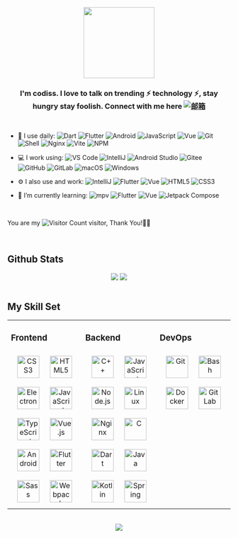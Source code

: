 <p align="center">
<img src="https://avatars.githubusercontent.com/u/27658205?v=4", width=160>
<p>

### <div align="center">I'm codiss. I love to talk on trending ⚡ technology ⚡, stay hungry stay foolish. Connect with me here   [![邮箱](https://img.shields.io/badge/xuelongqy@qq.com-c14438?style=plastic&link=mailto:xuelongqy@qq.com)](mailto:xuelongqy@qq.com)</div>
<br/> 

- 🚀 I use daily:
  ![Dart](https://img.shields.io/badge/-Dart-F6C915?logo=dart&logoColor=F16061)
  ![Flutter](https://img.shields.io/badge/Flutter-20232A?logo=flutter&logoColor=61DAFB)
  ![Android](https://img.shields.io/badge/-Android-7A1FA2?logo=android&logoColor=FC8019)
  ![JavaScript](https://img.shields.io/badge/JavaScript-000000?logo=JavaScript&logoColor=FFCA28)
  ![Vue](https://img.shields.io/badge/Vue.js-35495E?logo=vue.js&logoColor=4FC08D)
  ![Git](https://img.shields.io/badge/-Git-000000?logo=git&logoColor=FF7043)
  ![Shell](https://img.shields.io/badge/-Shell-4EC422?logo=Shell&logoColor=FF7043)
  ![Nginx](https://img.shields.io/badge/-Nginx-F6C915?logo=nginx&logoColor=029137)
  ![Vite](https://img.shields.io/badge/-Vite-2B3A42?logo=vite&logoColor=75AFCC)
  ![NPM](https://img.shields.io/badge/-NPM-2875E3?logo=npm&logoColor=029137)

- 💻 I work using:
  ![VS Code](https://img.shields.io/badge/-VS%20Code-007ACC?style=plastic&logo=visual-studio-code)
  ![IntelliJ](https://img.shields.io/badge/-IntelliJ-000?logo=intelliJ-idea&logoColor=00ACC1)
  ![Android Studio](https://img.shields.io/badge/-Android%20Studio-000?logo=android-studio&logoColor=00ACC1)
  ![Gitee](https://img.shields.io/badge/-Gitee-A80025?logo=gitee&logoColor=F16061)
  ![GitHub](https://img.shields.io/badge/-GitHub-181717?style=plastic&logo=github)
  ![GitLab](https://img.shields.io/badge/-GitLab-FCA121?style=plastic&logo=gitlab)
  ![macOS](https://img.shields.io/badge/-macOS-F16061?logo=apple&logoColor=000)
  ![Windows](https://img.shields.io/badge/-Windows-green?logo=windows&logoColor=DE3929)

- ⚙️ I also use and work:
  ![IntelliJ](https://img.shields.io/badge/-IntelliJ-000?logo=intelliJ-idea&logoColor=00ACC1)
  ![Flutter](https://img.shields.io/badge/Flutter-20232A?logo=flutter&logoColor=61DAFB)
  ![Vue](https://img.shields.io/badge/Vue.js-35495E?logo=vue.js&logoColor=4FC08D)
  ![HTML5](https://img.shields.io/badge/-HTML5-E34F26?style=plastic&logo=html5&logoColor=white)
  ![CSS3](https://img.shields.io/badge/-CSS3-1572B6?style=plastic&logo=css3)

- 🌱 I’m currently learning:
  ![mpv](https://img.shields.io/badge/-mpv-3DDC84?logo=data%3Aimage%2Fpng%3Bbase64%2CiVBORw0KGgoAAAANSUhEUgAAACQAAAAkCAMAAADW3miqAAAABGdBTUEAALGPC%2FxhBQAAAAFzUkdCAK7OHOkAAAAJcEhZcwAADsMAAA7DAcdvqGQAAAMAUExURUxpcaSkpAAAAAcHBwAAAAAAANDQ0AAAAAAAAAAAAKyqrDc3NwAAABEREdfX1%2B7u7snJyYKCgoVzibCssAYGBqOcpdXV1by7vJ2Ynd7e3unp6p6enrq6usrJyrm6unx8fIGAgOjo6BQUFG1ubgoKCoiIiEtLTdDP0dXV1X19fZOElaSkpHJVd5KampqKnY6OjpSUlKOeo%2Bjm6IBmhnNTesjIyPTy8vDw8O3t7fHx8fLy8vT084p7jZycnJmQnIRziHVUeox%2BkLOrs9bW1m9vb4dui6ibq5GRkaeiqMzMzK%2Btrdra2o6OjrW1tbS0tJaWlpycnMfHx8LBwXJycsPDw1tbWKmdrLevuExMTN7e3rKysr6%2Bvs%2FPz1MmWzQQO0geT1AlWGEyak0hVGo6dGk5clsuZDsSQlQnXGMza08iVubi5z4URUkgUGM0bWU2bksgUuXg5kYYTTUQPOLe5EgZUDMQOVYlXjgSPmk5c1IhWsnEy0wmUmg4cWc3cLm0u18wZ9zZ3ksfUkoeUV0vZlotYkAVR0cYT0IWSjcQPk0cVTUSPNTR10IZSTEQOEcbTlAjWEobUszGzU0jVForYszIzs7Jz1UpXd%2Fb4U8fWEsbVN7a4DQSOmY5b1opYjwXQ9rW3NjU2lElWVInWmM7bFYqXkQXSzkSQFQjXWlOblcnYUwfVL%2B5wcO9xcXAyOzs7VAkV9LO03NVeWI5algrYDEQN%2FTz9Ip4jk0fVZODlkIcSFcqX2hHbr2ywGNAabCssj8aR1w4Y52PoGVDa6ObpaSVp145ZbCitI10ktvb3LOrtkgqT2RKacKzxlo8YINwhlcwXuHd4jkWP723v7utv21Oc2xFc1MuWm5KdX9lhVcsX7erunVae%2B%2Fv8GdCb7mwvLWwtsK9w7Wot5WAmkoiUdDP0MLCwp2LoayfruPj5Mi7zM%2FJ0qCHpn9ng9bP2Xlhf6qWro18kaylrl8%2FZJyTnpeJmoRviG9UdJiJm0IdSaqdrcfHx8bFxsjIydXV1eHh4YJjiMde%2B40AAADfdFJOUwAFBBwGDRoBAxDcQwgfU6QoKfhPFcKQWLFstgoQg%2Fh9hP4xRyaITd71Y71J%2BCG0fRhy9%2B35RtHZgcT42O%2BP3uv61mKZXvHSmPw4xtedgfOptf3xdOdf7cco8YzR8P%2F%2F%2F%2F%2F%2F%2F%2F%2F%2F%2F%2F%2F%2F%2F%2F%2F%2F%2F%2F%2F%2F%2F%2F%2F%2F%2F%2F%2F%2F%2F%2F%2F%2F%2F%2F%2F%2F%2F%2F%2F%2F%2F%2F%2F%2F%2F%2F%2F%2F%2F%2F%2F%2F%2F%2F%2F%2F%2F%2F%2F%2F%2F%2F%2F%2F%2F%2F%2F%2F%2F%2F%2F%2F%2F%2F%2F%2F%2F%2F%2F%2F%2F%2F%2F%2F%2F%2F%2F%2F%2F%2F%2F%2F%2F%2F%2F%2F%2F%2F%2F%2F%2F%2F%2F%2F%2F%2F%2F%2F%2F%2F%2F%2F%2F%2F%2F%2F%2F%2F%2F%2F%2F%2F%2F%2F%2F%2F%2F%2F%2F%2F%2F%2F%2F%2F%2F%2F%2F%2F%2F%2F%2F%2F%2F%2F%2F%2F%2F%2F%2F%2F%2F%2F%2F%2F%2F%2F%2F%2F%2F%2F%2F%2F%2F%2F%2F%2F%2F%2F%2F%2F7jyNP4AAAD0UlEQVQ4y2NgIAMwSrOxyTDiU8EmKaV%2B7%2BeRI2Hhsp7YFbIL8Dcc3L04paY2Ly930w03cSzKGC2MdixOSakAKcrNzchIvC4qwI5uk%2BXE3RXJKSl5Nx%2F%2F2P8jZ1FzYn2qqzCqKjbrusXJyclzqrt6e0vjurrK5z2enJrq4ISsSsZsNUhN%2FUWQkqKijo5ly%2Bb1LJo82QTJLHb%2Bhr3JyRWps7eUlgKVlJcvS0tLy96%2FfvMuY124Ir6t71KSUxKBasDGQNRkt%2FbE7lqixwRVI21%2BaU5KRc08kJquU6dXnJ0HUpPd2h4%2FbdpubbhBt4E%2Bvwl0TtyKNQXFxdNfbfuR3dra3t7Xn56gBTGKQ2rDppSUmp1AX%2B0oyCoovjC9Yf69aqCapYXb0xN0BMGKDKyO1KTMyZ0dF3cuqwBkUEPDgu6TPe1Ll%2Fatil143hDsQdOtN2pra1tmx526kFXw8vXbhvnzF3RPeQM0qG17en%2BmBNg%2ByTtXgNE1rStuG9CcM3Ouvl%2BwoHvDxJNLCwtLQIoceUCBJLbuLlDRoq6iW0CrzszJaL5%2BbMOGqtXX2tomzChbn2%2FPCnK387q7wHi%2FWV6%2B9sKFWXsy6lsWTdpYVXVpb1vJhP6ypHwhTpAisXVXgdGeerF8z%2FRZDZebNwPV3Ju4pu5ASUnn8vSkHBuQInbZOxszgElj%2F7KDDQ3zb01bf%2BjYlClVq%2Fc1TQDatrAp3g5kHbv4ukeJQDBp3ukFCxY8PPBsIlDNg7oPJTM7l89NapokCnI4g6DiHqCa%2Bpaeec%2B7u6uqpk6dUrWm7uP5CTMrV07Lz%2FlkywJSxOr9YlN9fX3z%2Bp7qe0AVU6rWPqjbd2XCzBllc5Ny%2BoSUwYHJ5Kv4rLm5OXVyUk%2F1wQdrHqyuu3%2F40IROoJr1jfHVXCKQ1BQROX9xc2rq5F2ZfYUHvn75vm3F9pmdlWVz%2Bxtz%2Bs7ps0BSAU%2FUi2OpLS2Td01buH0CEMxcNaNy%2BcqVmU1N8We5mKFpk51X%2Fd%2FxlpbNS6ZNi11Y2V9Zubxs7sqF%2BY1N8dUeLjywlMmkrHHi%2F%2BZp09LTYxcmLIyNjV2YtAqoJL76szsnIiOwamqcOL5kWmzsooT%2B%2FsykpKT8%2FMb4%2BGuHJZg5kHIvp2bMieebYhct7F%2BfOQmkJj8%2B%2Fts%2Bf14OlDzOqRb9d8Ojownr109KWpXflPN4xWE%2FBWYmtJKAR0U15MmTh8c37j169NDtHfflArg52TEKAw5OJXmvoMA%2Fv34%2FfSrH5cPNzMKOrVxhYuVVUgtWUJUP5VYRwa4EbCkTDysnJysPEzvpxR8AdUK2pyuN9%2F4AAAAASUVORK5CYII%3D&logoColor=4788F4)
  ![Flutter](https://img.shields.io/badge/Flutter-20232A?logo=flutter&logoColor=61DAFB)
  ![Vue](https://img.shields.io/badge/Vue.js-35495E?logo=vue.js&logoColor=4FC08D)
  ![Jetpack Compose](https://img.shields.io/badge/-Jetpack%20Compose-F5F5F5?logo=jetpack-compose&logoColor=316CE6)

<br/>

You are my ![Visitor Count](https://profile-counter.glitch.me/xuelongqy/count.svg) visitor, Thank You!🎉🎉

<br/> 

## Github Stats  
<div align="center">
  <img src="https://github-readme-stats.vercel.app/api?username=xuelongqy&show_icons=true&count_private=true&hide_border=true" align="center" />
  <img src="https://github-readme-stats.vercel.app/api/top-langs/?username=xuelongqy&hide_border=true" align="center" />
</div>  

<br/>  

## My Skill Set  
<table><tr><td valign="top" width="33%">



### Frontend  
<div align="center">  
<a href="https://www.w3schools.com/css/" target="_blank"><img style="margin: 10px" src="https://profilinator.rishav.dev/skills-assets/css3-original-wordmark.svg" alt="CSS3" height="50" /></a>  
<a href="https://en.wikipedia.org/wiki/HTML5" target="_blank"><img style="margin: 10px" src="https://profilinator.rishav.dev/skills-assets/html5-original-wordmark.svg" alt="HTML5" height="50" /></a>  
<a href="https://www.electronjs.org/" target="_blank"><img style="margin: 10px" src="https://profilinator.rishav.dev/skills-assets/electron-original.svg" alt="Electron" height="50" /></a>  
<a href="https://www.javascript.com/" target="_blank"><img style="margin: 10px" src="https://profilinator.rishav.dev/skills-assets/javascript-original.svg" alt="JavaScript" height="50" /></a>  
<a href="https://www.typescriptlang.org/" target="_blank"><img style="margin: 10px" src="https://profilinator.rishav.dev/skills-assets/typescript-original.svg" alt="TypeScript" height="50" /></a>  
<a href="https://vuejs.org/" target="_blank"><img style="margin: 10px" src="https://profilinator.rishav.dev/skills-assets/vuejs-original-wordmark.svg" alt="Vue.js" height="50" /></a>  
<a href="https://www.android.com/intl/en_in/" target="_blank"><img style="margin: 10px" src="https://profilinator.rishav.dev/skills-assets/android-original-wordmark.svg" alt="Android" height="50" /></a>  
<a href="https://flutter.dev/" target="_blank"><img style="margin: 10px" src="https://profilinator.rishav.dev/skills-assets/flutterio-icon.svg" alt="Flutter" height="50" /></a>  
<a href="https://sass-lang.com/" target="_blank"><img style="margin: 10px" src="https://profilinator.rishav.dev/skills-assets/sass-original.svg" alt="Sass" height="50" /></a>  
<a href="https://webpack.js.org/" target="_blank"><img style="margin: 10px" src="https://profilinator.rishav.dev/skills-assets/webpack-original.svg" alt="Webpack" height="50" /></a>  
</div>

</td><td valign="top" width="33%">



### Backend  
<div align="center">  
<a href="https://www.cplusplus.com/" target="_blank"><img style="margin: 10px" src="https://profilinator.rishav.dev/skills-assets/cplusplus-original.svg" alt="C++" height="50" /></a>  
<a href="https://www.javascript.com/" target="_blank"><img style="margin: 10px" src="https://profilinator.rishav.dev/skills-assets/javascript-original.svg" alt="JavaScript" height="50" /></a>  
<a href="https://nodejs.org/" target="_blank"><img style="margin: 10px" src="https://profilinator.rishav.dev/skills-assets/nodejs-original-wordmark.svg" alt="Node.js" height="50" /></a>  
<a href="https://www.linux.org/" target="_blank"><img style="margin: 10px" src="https://profilinator.rishav.dev/skills-assets/linux-original.svg" alt="Linux" height="50" /></a>  
<a href="https://www.nginx.com/" target="_blank"><img style="margin: 10px" src="https://profilinator.rishav.dev/skills-assets/nginx-original.svg" alt="Nginx" height="50" /></a>  
<a href="https://www.cprogramming.com/" target="_blank"><img style="margin: 10px" src="https://profilinator.rishav.dev/skills-assets/c-original.svg" alt="C" height="50" /></a>  
<a href="https://dart.dev/" target="_blank"><img style="margin: 10px" src="https://profilinator.rishav.dev/skills-assets/dartlang-icon.svg" alt="Dart" height="50" /></a>  
<a href="https://www.java.com/" target="_blank"><img style="margin: 10px" src="https://profilinator.rishav.dev/skills-assets/java-original-wordmark.svg" alt="Java" height="50" /></a>  
<a href="https://kotlinlang.org/" target="_blank"><img style="margin: 10px" src="https://profilinator.rishav.dev/skills-assets/kotlinlang-icon.svg" alt="Kotlin" height="50" /></a>  
<a href="https://docs.spring.io/spring-framework/docs/3.0.x/reference/expressions.html#:~:text=The%20Spring%20Expression%20Language%20(SpEL,and%20basic%20string%20templating%20functionality." target="_blank"><img style="margin: 10px" src="https://profilinator.rishav.dev/skills-assets/springio-icon.svg" alt="Spring" height="50" /></a>  
</div>

</td><td valign="top" width="33%">



### DevOps  
<div align="center">  
<a href="https://github.com/" target="_blank"><img style="margin: 10px" src="https://profilinator.rishav.dev/skills-assets/git-scm-icon.svg" alt="Git" height="50" /></a>  
<a href="https://www.gnu.org/software/bash/" target="_blank"><img style="margin: 10px" src="https://profilinator.rishav.dev/skills-assets/gnu_bash-icon.svg" alt="Bash" height="50" /></a>  
<a href="https://www.docker.com/" target="_blank"><img style="margin: 10px" src="https://profilinator.rishav.dev/skills-assets/docker-original-wordmark.svg" alt="Docker" height="50" /></a>  
<a href="https://about.gitlab.com/" target="_blank"><img style="margin: 10px" src="https://profilinator.rishav.dev/skills-assets/gitlab.svg" alt="GitLab" height="50" /></a>  
</div>

</td></tr></table>  

<br/>  

<div align="center">
  <a href="https://xuelongqy.github.io/flutter_easy_refresh/#/support-me" target="_blank" style="display: inline-block;">
    <img
        src="https://img.shields.io/badge/Donate-Buy%20Me%20A%20Coffee-orange.svg?style=flat-square"
        align="center"
    />
  </a>
</div>

